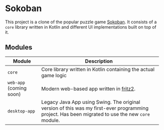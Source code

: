 # Sokoban

This project is a clone of the popular puzzle game [Sokoban](https://de.wikipedia.org/wiki/Sokoban).
It consists of a `core` library written in Kotlin and different UI implementations built on top of it.

## Modules

| Module                  | Description                                                                                                                                      |
|-------------------------|--------------------------------------------------------------------------------------------------------------------------------------------------|
| `core`                  | Core library written in Kotlin containing the actual game logic                                                                                  |
| `web-app` (coming soon) | Modern web-based app written in [fritz2](https://fritz2.dev).                                                                   |
| `desktop-app`           | Legacy Java App using Swing. The original version of this was my first-ever programming project. Has been migrated to use the new `core` module. |